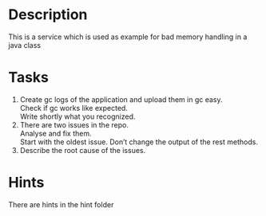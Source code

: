 # Description
This is a service which is used as example for bad memory handling in a java class
# Tasks
1. Create gc logs of the application and upload them in gc easy. </br>
Check if gc works like expected.</br>
Write shortly what you recognized.
2. There are two issues in the repo.</br>
Analyse and fix them. </br> Start with the oldest issue. Don’t change the output of the rest methods.
3. Describe the root cause of the issues.
# Hints
There are hints in the hint folder

